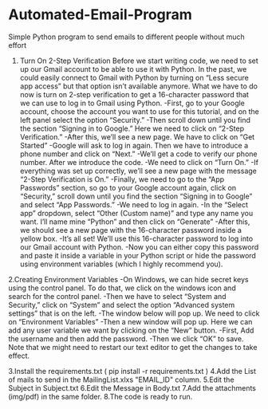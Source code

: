 # Automated-Email-Program
Simple Python program to send emails to different people without much effort

1. Turn On 2-Step Verification
    Before we start writing code, we need to set up our Gmail account to be able to use it with Python.
    In the past, we could easily connect to Gmail with Python by turning on “Less secure app access” but that option isn’t available anymore. 
    What we have to do now is turn on 2-step verification to get a 16-character password that we can use to log in to Gmail using Python.
        -First, go to your Google account, choose the account you want to use for this tutorial, and on the left panel select the option “Security.”
        -Then scroll down until you find the section “Signing in to Google.” Here we need to click on “2-Step Verification.”
        -After this, we’ll see a new page. We have to click on “Get Started”
        -Google will ask to log in again. Then we have to introduce a phone number and click on “Next.” 
        -We’ll get a code to verify our phone number. After we introduce the code.
        -We need to click on “Turn On.”
        -If everything was set up correctly, we’ll see a new page with the message “2-Step Verification is On.”
        -Finally, we need to go to the “App Passwords” section, so go to your Google account again, click on “Security,” scroll down until you find the section “Signing in to Google” and select “App Passwords.”
        -We need to log in again.
        -In the “Select app” dropdown, select “Other (Custom name)” and type any name you want. I’ll name mine “Python” and then click on “Generate”
        -After this, we should see a new page with the 16-character password inside a yellow box.
        -It’s all set! We’ll use this 16-character password to log into our Gmail account with Python.
        -Now you can either copy this password and paste it inside a variable in your Python script or hide the password using environment variables (which I highly recommend you).


2.Creating Environment Variables
    -On Windows, we can hide secret keys using the control panel. To do that, we click on the windows icon and search for the control panel.
    -Then we have to select “System and Security,” click on “System” and select the option “Advanced system settings” that is on the left.
    -The window below will pop up. We need to click on “Environment Variables”
    -Then a new window will pop up. Here we can add any user variable we want by clicking on the “New” button.
    -First, Add the username and then add the password.
    -Then we click “OK” to save. Note that we might need to restart our text editor to get the changes to take effect.

3.Install the requirements.txt ( pip install -r requirements.txt )
4.Add the List of mails to send in the MailingList.xlxs "EMAIL_ID" column.
5.Edit the Subject in Subject.txt
6.Edit the Message in Body.txt
7.Add the attachments (img/pdf) in the same folder.
8.The code is ready to run.
